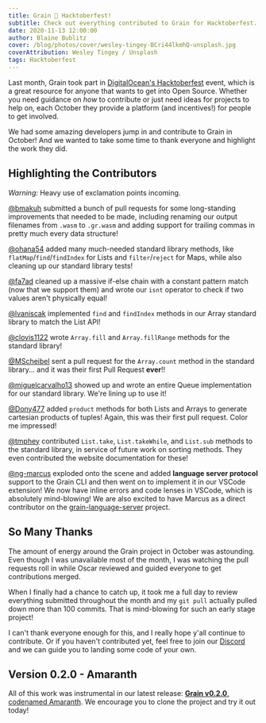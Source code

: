 ```yaml
---
title: Grain 🧡 Hacktoberfest!
subtitle: Check out everything contributed to Grain for Hacktoberfest.
date: 2020-11-13 12:00:00
author: Blaine Bublitz
cover: /blog/photos/cover/wesley-tingey-BCri44lkmhQ-unsplash.jpg
coverAttribution: Wesley Tingey / Unsplash
tags: Hacktoberfest
---
```


Last month, Grain took part in [DigitalOcean's Hacktoberfest](https://hacktoberfest.digitalocean.com) event, which is a great resource for anyone that wants to get into Open Source. Whether you need guidance on _how_ to contribute or just need ideas for projects to help on, each October they provide a platform (and incentives!) for people to get involved.

We had some amazing developers jump in and contribute to Grain in October! And we wanted to take some time to thank everyone and highlight the work they did.

## Highlighting the Contributors

_Warning:_ Heavy use of exclamation points incoming.

[@bmakuh](https://github.com/bmakuh) submitted a bunch of pull requests for some long-standing improvements that needed to be made, including renaming our output filenames from `.wasm` to `.gr.wasm` and adding support for trailing commas in pretty much every data structure!

[@ohana54](https://github.com/ohana54) added many much-needed standard library methods, like `flatMap`/`find`/`findIndex` for Lists and `filter`/`reject` for Maps, while also cleaning up our standard library tests!

[@fa7ad](https://github.com/fa7ad) cleaned up a massive if-else chain with a constant pattern match (now that we support them) and wrote our `isnt` operator to check if two values aren't physically equal!

[@lvaniscak](https://github.com/lvaniscak) implemented `find` and `findIndex` methods in our Array standard library to match the List API!

[@clovis1122](https://github.com/clovis1122) wrote `Array.fill` and `Array.fillRange` methods for the standard library!

[@MScheibel](https://github.com/MScheibel) sent a pull request for the `Array.count` method in the standard library... and it was their first Pull Request __ever__!!

[@miguelcarvalho13](https://github.com/miguelcarvalho13) showed up and wrote an entire Queue implementation for our standard library. We're lining up to use it!

[@Dony477](https://github.com/Dony477) added `product` methods for both Lists and Arrays to generate cartesian products of tuples! Again, this was their first pull request. Color me impressed!

[@tmphey](https://github.com/tmphey) contributed `List.take`, `List.takeWhile`, and `List.sub` methods to the standard library, in service of future work on sorting methods. They even contributed the website documentation for these!

[@ng-marcus](https://github.com/ng-marcus) exploded onto the scene and added __language server protocol__ support to the Grain CLI and then went on to implement it in our VSCode extension! We now have inline errors and code lenses in VSCode, which is absolutely mind-blowing! We are also excited to have Marcus as a direct contributor on the [grain-language-server](https://github.com/grain-lang/grain-language-server) project.

## So Many Thanks

The amount of energy around the Grain project in October was astounding. Even though I was unavailable most of the month, I was watching the pull requests roll in while Oscar reviewed and guided everyone to get contributions merged.

When I finally had a chance to catch up, it took me a full day to review everything submitted throughout the month and my `git pull` actually pulled down more than 100 commits. That is mind-blowing for such an early stage project!

I can't thank everyone enough for this, and I really hope y'all continue to contribute. Or if you haven't contributed yet, feel free to join our [Discord](https://discord.com/invite/grain-lang) and we can guide you to landing some code of your own.

## Version 0.2.0 - Amaranth

All of this work was instrumental in our latest release: [__Grain v0.2.0__, codenamed Amaranth](https://github.com/grain-lang/grain/releases/tag/v0.2.0). We encourage you to clone the project and try it out today!
